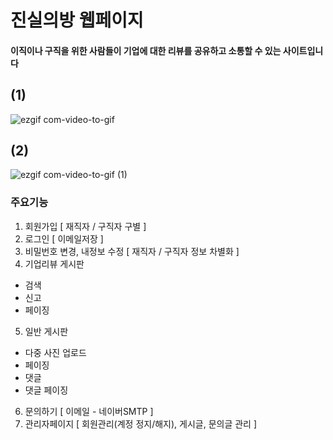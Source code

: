 # 진실의방 웹페이지
#### 이직이나 구직을 위한 사람들이 기업에 대한 리뷰를 공유하고 소통할 수 있는 사이트입니다

## (1)
![ezgif com-video-to-gif](https://user-images.githubusercontent.com/67407666/88572426-124f5d00-d07a-11ea-9757-b9fd98626fb7.gif)

## (2)
![ezgif com-video-to-gif (1)](https://user-images.githubusercontent.com/67407666/88572437-19766b00-d07a-11ea-8840-a9f902213054.gif)



### 주요기능

1. 회원가입 [ 재직자 / 구직자 구별 ] 
2. 로그인 [ 이메일저장 ] 
3. 비밀번호 변경, 내정보 수정 [ 재직자 / 구직자 정보 차별화 ]
4. 기업리뷰 게시판 
  - 검색
  - 신고
  - 페이징
  
5. 일반 게시판 
  - 다중 사진 업로드
  - 페이징
  - 댓글
  - 댓글 페이징
  
6. 문의하기 [ 이메일 - 네이버SMTP ]
7. 관리자페이지 [ 회원관리(계정 정지/해지), 게시글, 문의글 관리 ]


